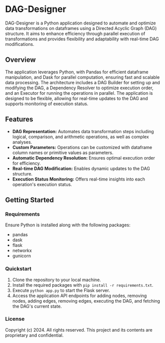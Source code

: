 # DAG-Designer

DAG-Designer is a Python application designed to automate and optimize data transformations on dataframes using a Directed Acyclic Graph (DAG) structure. It aims to enhance efficiency through parallel execution of transformations and provides flexibility and adaptability with real-time DAG modifications.

## Overview

The application leverages Python, with Pandas for efficient dataframe manipulation, and Dask for parallel computation, ensuring fast and scalable data processing. The architecture includes a DAG Builder for setting up and modifying the DAG, a Dependency Resolver to optimize execution order, and an Executor for running the operations in parallel. The application is designed to be flexible, allowing for real-time updates to the DAG and supports monitoring of execution status.

## Features

- **DAG Representation:** Automates data transformation steps including logical, comparison, and arithmetic operations, as well as complex analyses.
- **Custom Parameters:** Operations can be customized with dataframe column names or primitive values as parameters.
- **Automatic Dependency Resolution:** Ensures optimal execution order for efficiency.
- **Real-time DAG Modification:** Enables dynamic updates to the DAG structure.
- **Execution Status Monitoring:** Offers real-time insights into each operation's execution status.

## Getting Started

### Requirements

Ensure Python is installed along with the following packages:
- pandas
- dask
- flask
- networkx
- gunicorn

### Quickstart

1. Clone the repository to your local machine.
2. Install the required packages with `pip install -r requirements.txt`.
3. Execute `python app.py` to start the Flask server.
4. Access the application API endpoints for adding nodes, removing nodes, adding edges, removing edges, executing the DAG, and fetching the DAG's current state.

### License

Copyright (c) 2024. All rights reserved. This project and its contents are proprietary and confidential.